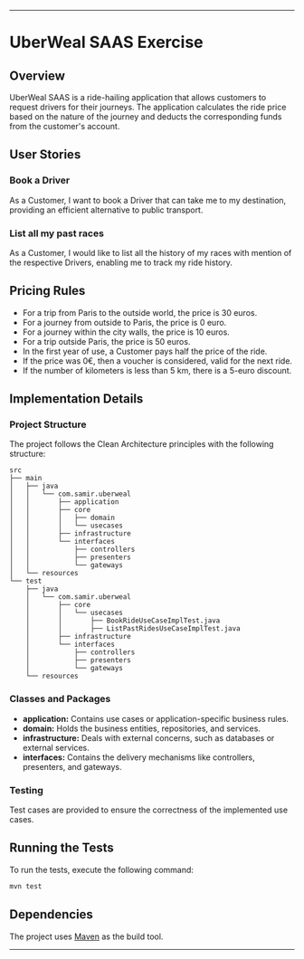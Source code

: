 
---

# UberWeal SAAS Exercise

## Overview

UberWeal SAAS is a ride-hailing application that allows customers to request drivers for their journeys. The application calculates the ride price based on the nature of the journey and deducts the corresponding funds from the customer's account.

## User Stories

### Book a Driver

As a Customer, I want to book a Driver that can take me to my destination, providing an efficient alternative to public transport.

### List all my past races

As a Customer, I would like to list all the history of my races with mention of the respective Drivers, enabling me to track my ride history.

## Pricing Rules

- For a trip from Paris to the outside world, the price is 30 euros.
- For a journey from outside to Paris, the price is 0 euro.
- For a journey within the city walls, the price is 10 euros.
- For a trip outside Paris, the price is 50 euros.
- In the first year of use, a Customer pays half the price of the ride.
- If the price was 0€, then a voucher is considered, valid for the next ride.
- If the number of kilometers is less than 5 km, there is a 5-euro discount.

## Implementation Details

### Project Structure

The project follows the Clean Architecture principles with the following structure:

```
src
├── main
│   ├── java
│   │   └── com.samir.uberweal
│   │       ├── application
│   │       ├── core
│   │       │   ├── domain
│   │       │   └── usecases
│   │       ├── infrastructure
│   │       └── interfaces
│   │           ├── controllers
│   │           ├── presenters
│   │           └── gateways
│   └── resources
└── test
    ├── java
    │   └── com.samir.uberweal
    │       ├── core
    │       │   └── usecases
    │       │       ├── BookRideUseCaseImplTest.java
    │       │       ├── ListPastRidesUseCaseImplTest.java
    │       ├── infrastructure
    │       └── interfaces
    │           ├── controllers
    │           ├── presenters
    │           └── gateways
    └── resources

```

### Classes and Packages

- **application:** Contains use cases or application-specific business rules.
- **domain:** Holds the business entities, repositories, and services.
- **infrastructure:** Deals with external concerns, such as databases or external services.
- **interfaces:** Contains the delivery mechanisms like controllers, presenters, and gateways.

### Testing

Test cases are provided to ensure the correctness of the implemented use cases.

## Running the Tests

To run the tests, execute the following command:

```bash
mvn test
```

## Dependencies

The project uses [Maven](https://maven.apache.org/) as the build tool.

---

